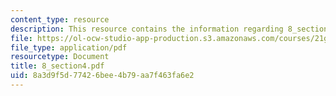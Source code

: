 ```yaml
---
content_type: resource
description: This resource contains the information regarding 8_section4.
file: https://ol-ocw-studio-app-production.s3.amazonaws.com/courses/21g-103-chinese-iii-regular-fall-2005/8a3d9f5d77426bee4b79aa7f463fa6e2_MIT21G_103F05_8_4.pdf
file_type: application/pdf
resourcetype: Document
title: 8_section4.pdf
uid: 8a3d9f5d-7742-6bee-4b79-aa7f463fa6e2
---
```

